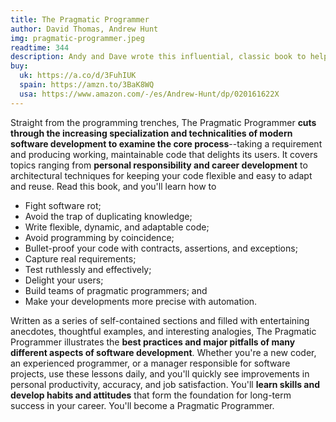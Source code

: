 ```yaml
---
title: The Pragmatic Programmer
author: David Thomas, Andrew Hunt
img: pragmatic-programmer.jpeg
readtime: 344
description: Andy and Dave wrote this influential, classic book to help their clients create better software and rediscover the joy of coding
buy:
  uk: https://a.co/d/3FuhIUK
  spain: https://amzn.to/3BaK8WQ
  usa: https://www.amazon.com/-/es/Andrew-Hunt/dp/020161622X
---
```


Straight from the programming trenches, The Pragmatic Programmer **cuts through the increasing specialization and technicalities of modern software development to examine the core process**--taking a requirement and producing working, maintainable code that delights its users. It covers topics ranging from **personal responsibility and career development** to architectural techniques for keeping your code flexible and easy to adapt and reuse. Read this book, and you'll learn how to

- Fight software rot;
- Avoid the trap of duplicating knowledge;
- Write flexible, dynamic, and adaptable code;
- Avoid programming by coincidence;
- Bullet-proof your code with contracts, assertions, and exceptions;
- Capture real requirements;
- Test ruthlessly and effectively;
- Delight your users;
- Build teams of pragmatic programmers; and
- Make your developments more precise with automation.

Written as a series of self-contained sections and filled with entertaining anecdotes, thoughtful examples, and interesting analogies, The Pragmatic Programmer illustrates the **best practices and major pitfalls of many different aspects of software development**. Whether you're a new coder, an experienced programmer, or a manager responsible for software projects, use these lessons daily, and you'll quickly see improvements in personal productivity, accuracy, and job satisfaction. You'll **learn skills and develop habits and attitudes** that form the foundation for long-term success in your career. You'll become a Pragmatic Programmer.
